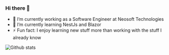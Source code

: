 ### Hi there 👋

<!--
**apoorv-neosofttech/apoorv-neosofttech** is a ✨ _special_ ✨ repository because its `README.md` (this file) appears on your GitHub profile.

Here are some ideas to get you started:
-->

- 🔭 I’m currently working as a Software Engineer at Neosoft Technologies
- 🌱 I’m currently learning NestJs and Blazor
- ⚡ Fun fact: I enjoy learning new stuff more than working with the stuff I already know

![Github stats](https://github-readme-stats.vercel.app/api?username=apoorv-neosofttech)

